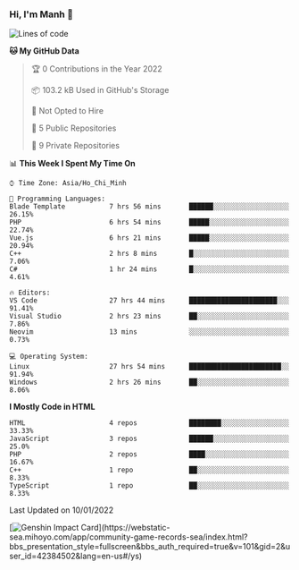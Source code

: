 ### Hi, I'm Manh 👋

<!--START_SECTION:waka-->
![Lines of code](https://img.shields.io/badge/From%20Hello%20World%20I%27ve%20Written-2%20Million%20lines%20of%20code-blue)

**🐱 My GitHub Data** 

> 🏆 0 Contributions in the Year 2022
 > 
> 📦 103.2 kB Used in GitHub's Storage 
 > 
> 🚫 Not Opted to Hire
 > 
> 📜 5 Public Repositories 
 > 
> 🔑 9 Private Repositories  
 > 
📊 **This Week I Spent My Time On** 

```text
⌚︎ Time Zone: Asia/Ho_Chi_Minh

💬 Programming Languages: 
Blade Template           7 hrs 56 mins       ██████░░░░░░░░░░░░░░░░░░░   26.15% 
PHP                      6 hrs 54 mins       █████░░░░░░░░░░░░░░░░░░░░   22.74% 
Vue.js                   6 hrs 21 mins       █████░░░░░░░░░░░░░░░░░░░░   20.94% 
C++                      2 hrs 8 mins        █░░░░░░░░░░░░░░░░░░░░░░░░   7.06% 
C#                       1 hr 24 mins        █░░░░░░░░░░░░░░░░░░░░░░░░   4.61%

🔥 Editors: 
VS Code                  27 hrs 44 mins      ██████████████████████░░░   91.41% 
Visual Studio            2 hrs 23 mins       ██░░░░░░░░░░░░░░░░░░░░░░░   7.86% 
Neovim                   13 mins             ░░░░░░░░░░░░░░░░░░░░░░░░░   0.73%

💻 Operating System: 
Linux                    27 hrs 54 mins      ███████████████████████░░   91.94% 
Windows                  2 hrs 26 mins       ██░░░░░░░░░░░░░░░░░░░░░░░   8.06%

```

**I Mostly Code in HTML** 

```text
HTML                     4 repos             ████████░░░░░░░░░░░░░░░░░   33.33% 
JavaScript               3 repos             ██████░░░░░░░░░░░░░░░░░░░   25.0% 
PHP                      2 repos             ████░░░░░░░░░░░░░░░░░░░░░   16.67% 
C++                      1 repo              ██░░░░░░░░░░░░░░░░░░░░░░░   8.33% 
TypeScript               1 repo              ██░░░░░░░░░░░░░░░░░░░░░░░   8.33%

```



 Last Updated on 10/01/2022
<!--END_SECTION:waka-->

[![Genshin Impact Card](https://api.mn07.xyz/genshin/card/42384502?)](https://webstatic-sea.mihoyo.com/app/community-game-records-sea/index.html?bbs_presentation_style=fullscreen&bbs_auth_required=true&v=101&gid=2&user_id=42384502&lang=en-us#/ys)
